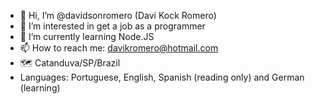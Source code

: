 - 👋 Hi, I’m @davidsonromero (Davi Kock Romero)
- 👀 I’m interested in get a job as a programmer
- 🌱 I’m currently learning Node.JS
- 📫 How to reach me: davikromero@hotmail.com
- 🗺️ Catanduva/SP/Brazil
- Languages: Portuguese, English, Spanish (reading only) and German (learning)

<!---
davidsonromero/davidsonromero is a ✨ special ✨ repository because its `README.md` (this file) appears on your GitHub profile.
You can click the Preview link to take a look at your changes.
--->
